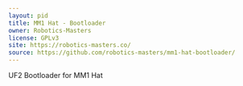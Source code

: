 ```yaml
---
layout: pid
title: MM1 Hat - Bootloader
owner: Robotics-Masters
license: GPLv3
site: https://robotics-masters.co/
source: https://github.com/robotics-masters/mm1-hat-bootloader/
---
```

UF2 Bootloader for MM1 Hat
